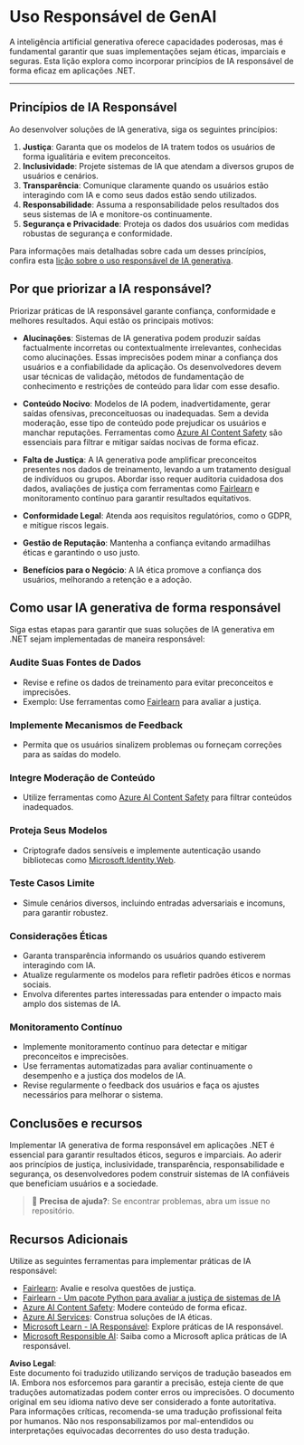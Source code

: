 # Uso Responsável de GenAI

A inteligência artificial generativa oferece capacidades poderosas, mas é fundamental garantir que suas implementações sejam éticas, imparciais e seguras. Esta lição explora como incorporar princípios de IA responsável de forma eficaz em aplicações .NET.

---

## Princípios de IA Responsável

Ao desenvolver soluções de IA generativa, siga os seguintes princípios:

1. **Justiça**: Garanta que os modelos de IA tratem todos os usuários de forma igualitária e evitem preconceitos.
2. **Inclusividade**: Projete sistemas de IA que atendam a diversos grupos de usuários e cenários.
3. **Transparência**: Comunique claramente quando os usuários estão interagindo com IA e como seus dados estão sendo utilizados.
4. **Responsabilidade**: Assuma a responsabilidade pelos resultados dos seus sistemas de IA e monitore-os continuamente.
5. **Segurança e Privacidade**: Proteja os dados dos usuários com medidas robustas de segurança e conformidade.

Para informações mais detalhadas sobre cada um desses princípios, confira esta [lição sobre o uso responsável de IA generativa](https://github.com/microsoft/generative-ai-for-beginners/tree/main/03-using-generative-ai-responsibly).

## Por que priorizar a IA responsável?

Priorizar práticas de IA responsável garante confiança, conformidade e melhores resultados. Aqui estão os principais motivos:

- **Alucinações**: Sistemas de IA generativa podem produzir saídas factualmente incorretas ou contextualmente irrelevantes, conhecidas como alucinações. Essas imprecisões podem minar a confiança dos usuários e a confiabilidade da aplicação. Os desenvolvedores devem usar técnicas de validação, métodos de fundamentação de conhecimento e restrições de conteúdo para lidar com esse desafio.

- **Conteúdo Nocivo**: Modelos de IA podem, inadvertidamente, gerar saídas ofensivas, preconceituosas ou inadequadas. Sem a devida moderação, esse tipo de conteúdo pode prejudicar os usuários e manchar reputações. Ferramentas como [Azure AI Content Safety](https://azure.microsoft.com/products/ai-services/ai-content-safety/) são essenciais para filtrar e mitigar saídas nocivas de forma eficaz.

- **Falta de Justiça**: A IA generativa pode amplificar preconceitos presentes nos dados de treinamento, levando a um tratamento desigual de indivíduos ou grupos. Abordar isso requer auditoria cuidadosa dos dados, avaliações de justiça com ferramentas como [Fairlearn](https://fairlearn.org/) e monitoramento contínuo para garantir resultados equitativos.

- **Conformidade Legal**: Atenda aos requisitos regulatórios, como o GDPR, e mitigue riscos legais.

- **Gestão de Reputação**: Mantenha a confiança evitando armadilhas éticas e garantindo o uso justo.

- **Benefícios para o Negócio**: A IA ética promove a confiança dos usuários, melhorando a retenção e a adoção.

## Como usar IA generativa de forma responsável

Siga estas etapas para garantir que suas soluções de IA generativa em .NET sejam implementadas de maneira responsável:

### Audite Suas Fontes de Dados

- Revise e refine os dados de treinamento para evitar preconceitos e imprecisões.
- Exemplo: Use ferramentas como [Fairlearn](https://fairlearn.org/) para avaliar a justiça.

### Implemente Mecanismos de Feedback

- Permita que os usuários sinalizem problemas ou forneçam correções para as saídas do modelo.

### Integre Moderação de Conteúdo

- Utilize ferramentas como [Azure AI Content Safety](https://azure.microsoft.com/products/ai-services/ai-content-safety/) para filtrar conteúdos inadequados.

### Proteja Seus Modelos

- Criptografe dados sensíveis e implemente autenticação usando bibliotecas como [Microsoft.Identity.Web](https://github.com/AzureAD/microsoft-identity-web).

### Teste Casos Limite

- Simule cenários diversos, incluindo entradas adversariais e incomuns, para garantir robustez.

### Considerações Éticas

- Garanta transparência informando os usuários quando estiverem interagindo com IA.
- Atualize regularmente os modelos para refletir padrões éticos e normas sociais.
- Envolva diferentes partes interessadas para entender o impacto mais amplo dos sistemas de IA.

### Monitoramento Contínuo

- Implemente monitoramento contínuo para detectar e mitigar preconceitos e imprecisões.
- Use ferramentas automatizadas para avaliar continuamente o desempenho e a justiça dos modelos de IA.
- Revise regularmente o feedback dos usuários e faça os ajustes necessários para melhorar o sistema.

## Conclusões e recursos

Implementar IA generativa de forma responsável em aplicações .NET é essencial para garantir resultados éticos, seguros e imparciais. Ao aderir aos princípios de justiça, inclusividade, transparência, responsabilidade e segurança, os desenvolvedores podem construir sistemas de IA confiáveis que beneficiam usuários e a sociedade.

> 🙋 **Precisa de ajuda?**: Se encontrar problemas, abra um issue no repositório.

## Recursos Adicionais

Utilize as seguintes ferramentas para implementar práticas de IA responsável:

- [Fairlearn](https://fairlearn.org/): Avalie e resolva questões de justiça.
- [Fairlearn - Um pacote Python para avaliar a justiça de sistemas de IA](https://techcommunity.microsoft.com/blog/educatordeveloperblog/fairlearn---a-python-package-to-assess-ai-systems-fairness/1402950)
- [Azure AI Content Safety](https://azure.microsoft.com/products/ai-services/ai-content-safety/): Modere conteúdo de forma eficaz.
- [Azure AI Services](https://azure.microsoft.com/products/cognitive-services/): Construa soluções de IA éticas.
- [Microsoft Learn - IA Responsável](https://learn.microsoft.com/training/modules/embrace-responsible-ai-principles-practices/): Explore práticas de IA responsável.
- [Microsoft Responsible AI](https://www.microsoft.com/ai/responsible-ai): Saiba como a Microsoft aplica práticas de IA responsável.

**Aviso Legal**:  
Este documento foi traduzido utilizando serviços de tradução baseados em IA. Embora nos esforcemos para garantir a precisão, esteja ciente de que traduções automatizadas podem conter erros ou imprecisões. O documento original em seu idioma nativo deve ser considerado a fonte autoritativa. Para informações críticas, recomenda-se uma tradução profissional feita por humanos. Não nos responsabilizamos por mal-entendidos ou interpretações equivocadas decorrentes do uso desta tradução.